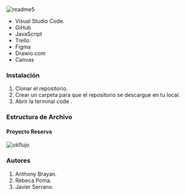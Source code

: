 
![readme5](https://github.com/JaviSeC/reservasjs/assets/132651136/65c7313c-429b-4f58-b43b-db86a9b5e6c2)
<ul>
  <li>Visual Studio Code.</li>
  <li>GiHub</li>
  <li>JavaScript</li>
  <li>Trello.</li>
  <li>Figma</li>
  <li>Drawio.com</li>
  <li>Canvas</li>
</ul>

<h3>Instalación</h3>
<ol>
  <li>Clonar el repositorio.</li>
  <li>Crear un carpeta para que el repositorio se descargue en tu local.</li>
  <li>Abrir la terminal code .</li>
</ol>

<h3>Estructura de Archivo</h3>

<h4>Proyecto Reserva</h4>

![okflujo](https://github.com/JaviSeC/reservasjs/assets/132651136/2c3724c0-f9cd-46f4-90f1-f97278f12da1)

<h3>Autores</h3>
<ol>
  <li><stronge>Anthony Brayan.</stronge></li>
  <li><stronge>Rebeca Poma.</stronge></li>
  <li><stronge>Javier Serrano.</stronge></li>
</ol>

